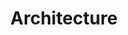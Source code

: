 ---
layout: page
title: Architecture
permalink: /arch_main
nav: true
nav_order: 2
dropdown: true
children:
    - title: Refreshing builds
      permalink: /arch_builds
    - title: divider
    - title: Creating builds
      permalink: /create_builds
    - title: divider
    - title: Branching strategy
      permalink: /arch_branching
    - title: divider
    - title: Creating books
      permalink: /new_guide_setup
    - title: divider
    - title: Deprecations
      permalink: /plan_deprecation
    - title: divider
    - title: Board maintenance
      permalink: /board_maintenance
---